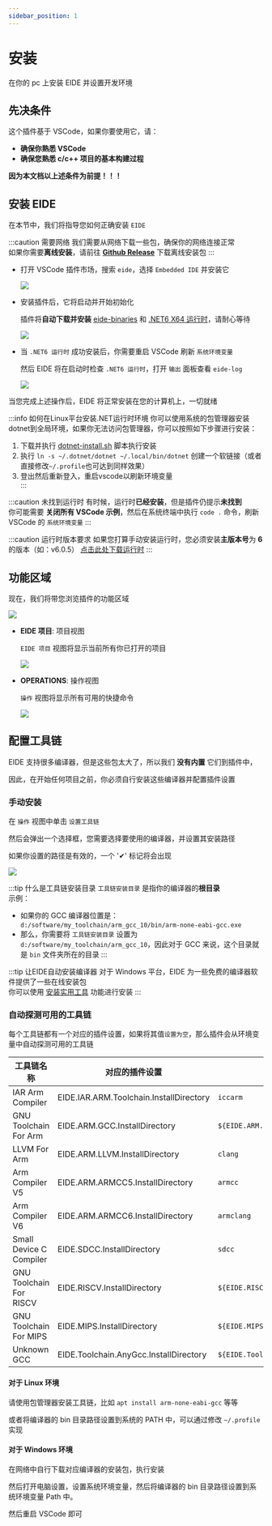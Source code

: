 ```yaml
---
sidebar_position: 1
---
```


# 安装

在你的 pc 上安装 EIDE 并设置开发环境

## 先决条件

这个插件基于 VSCode，如果你要使用它，请：

- **确保你熟悉 VSCode**
- **确保您熟悉 c/c++ 项目的基本构建过程**

**因为本文档以上述条件为前提！！！**

## 安装 EIDE

在本节中，我们将指导您如何正确安装 `EIDE`

:::caution 需要网络
我们需要从网络下载一些包，确保你的网络连接正常<br/>
如果你需要**离线安装**，请前往 [**Github Release**](https://github.com/github0null/eide/releases) 下载离线安装包
:::

- 打开 VSCode 插件市场，搜索 `eide`，选择 `Embedded IDE` 并安装它

  ![](/docs_img/install_from_market.png)

- 安装插件后，它将启动并开始初始化

  插件将**自动下载并安装** [eide-binaries](https://github.com/github0null/eide-resource/tree/master/binaries) 和 [.NET6 X64 运行时](https://dotnet.microsoft.com/en-us/download/dotnet/6.0)，请耐心等待

  ![](/docs_img/install_dotnet.png)

- 当 `.NET6 运行时` 成功安装后，你需要重启 VSCode 刷新 `系统环境变量`

  然后 EIDE 将在启动时检查 `.NET6 运行时`，打开 `输出` 面板查看 `eide-log`

  ![](/docs_img/eide_log_panel.png)

当您完成上述操作后，EIDE 将正常安装在您的计算机上，一切就绪

:::info 如何在Linux平台安装.NET运行时环境
你可以使用系统的包管理器安装dotnet到全局环境，如果你无法访问包管理器，你可以按照如下步骤进行安装：<br/>
1. 下载并执行 [dotnet-install.sh](https://dotnet.microsoft.com/en-us/download/dotnet/scripts) 脚本执行安装<br/>
2. 执行 `ln -s ~/.dotnet/dotnet ~/.local/bin/dotnet` 创建一个软链接（或者直接修改`~/.profile`也可达到同样效果）<br/>
3. 登出然后重新登入，重启vscode以刷新环境变量<br/>
:::

:::caution 未找到运行时
有时候，运行时**已经安装**，但是插件仍提示**未找到**<br/>
你可能需要 **关闭所有 VSCode 示例**，然后在系统终端中执行 `code .` 命令，刷新 VSCode 的 `系统环境变量`
:::

:::caution 运行时版本要求
如果您打算手动安装运行时，您必须安装**主版本号**为 **6** 的版本（如：v6.0.5）
[点击此处下载运行时](https://dotnet.microsoft.com/en-us/download/dotnet/6.0)
:::

## 功能区域

现在，我们将带您浏览插件的功能区域

![](/docs_img/eide_func_area.png)

- **EIDE 项目**: 项目视图

  `EIDE 项目` 视图将显示当前所有你已打开的项目

  ![](/docs_img/eide_prj_area.png)

- **OPERATIONS**: 操作视图

  `操作` 视图将显示所有可用的快捷命令

  ![](/docs_img/eide_operations.png)

## 配置工具链

EIDE 支持很多编译器，但是这些包太大了，所以我们 **没有内置** 它们到插件中，

因此，在开始任何项目之前，你必须自行安装这些编译器并配置插件设置

### 手动安装

在 `操作` 视图中单击 `设置工具链`

然后会弹出一个选择框，您需要选择要使用的编译器，并设置其安装路径

如果你设置的路径是有效的，一个 '✔' 标记将会出现

![](/docs_img/toolchains.png)

:::tip 什么是工具链安装目录
`工具链安装目录` 是指你的编译器的**根目录**<br/>
示例：<br/>
  - 如果你的 GCC 编译器位置是：`d:/software/my_toolchain/arm_gcc_10/bin/arm-none-eabi-gcc.exe`
  - 那么，你需要将 `工具链安装目录` 设置为 `d:/software/my_toolchain/arm_gcc_10`，因此对于 GCC 来说，这个目录就是 `bin` 文件夹所在的目录
:::

:::tip 让EIDE自动安装编译器
对于 Windows 平台，EIDE 为一些免费的编译器软件提供了一些在线安装包<br/>
你可以使用 [安装实用工具](../advance/install_tools) 功能进行安装
:::

### 自动探测可用的工具链

每个工具链都有一个对应的插件设置，如果将其值`设置为空`，那么插件会从环境变量中自动探测可用的工具链

|工具链名称|对应的插件设置|探测命令|
|----|----|----|
|IAR Arm Compiler|EIDE.IAR.ARM.Toolchain.InstallDirectory|`iccarm`|
|GNU Toolchain For Arm|EIDE.ARM.GCC.InstallDirectory|`${EIDE.ARM.GCC.Prefix}gcc`|
|LLVM For Arm|EIDE.ARM.LLVM.InstallDirectory|`clang`|
|Arm Compiler V5|EIDE.ARM.ARMCC5.InstallDirectory|`armcc`|
|Arm Compiler V6|EIDE.ARM.ARMCC6.InstallDirectory|`armclang`|
|Small Device C Compiler|EIDE.SDCC.InstallDirectory|`sdcc`|
|GNU Toolchain For RISCV|EIDE.RISCV.InstallDirectory|`${EIDE.RISCV.ToolPrefix}gcc`|
|GNU Toolchain For MIPS|EIDE.MIPS.InstallDirectory|`${EIDE.MIPS.ToolPrefix}gcc`|
|Unknown GCC|EIDE.Toolchain.AnyGcc.InstallDirectory|`${EIDE.Toolchain.AnyGcc.ToolPrefix}gcc`|

#### 对于 Linux 环境

请使用包管理器安装工具链，比如 `apt install arm-none-eabi-gcc` 等等

或者将编译器的 bin 目录路径设置到系统的 PATH 中，可以通过修改 `~/.profile` 实现

#### 对于 Windows 环境

在网络中自行下载对应编译器的安装包，执行安装

然后打开电脑设置，设置系统环境变量，然后将编译器的 bin 目录路径设置到系统环境变量 Path 中。

然后重启 VSCode 即可
